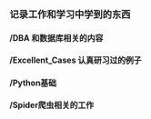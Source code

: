### 记录工作和学习中学到的东西

#### /DBA 和数据库相关的内容
#### /Excellent_Cases 认真研习过的例子
#### /Python基础
#### /Spider爬虫相关的工作